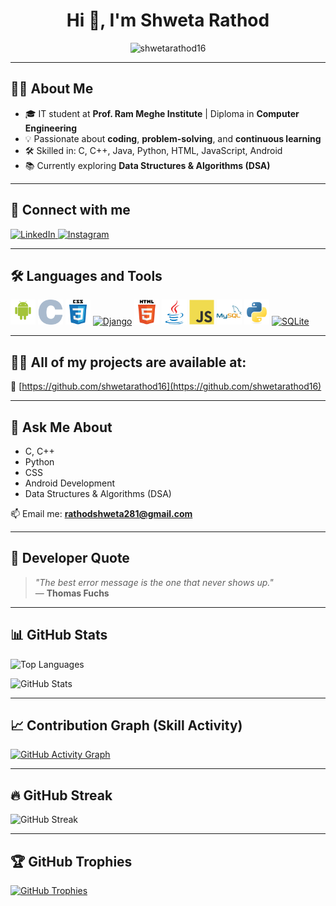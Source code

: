 <h1 align="center">Hi 👋, I'm Shweta Rathod</h1>

<p align="center">
  <img src="https://komarev.com/ghpvc/?username=shwetarathod16&label=Profile%20views&color=0e75b6&style=flat" alt="shwetarathod16" />
</p>

---

## 👩‍🎓 About Me

- 🎓 IT student at **Prof. Ram Meghe Institute** | Diploma in **Computer Engineering**  
- 💡 Passionate about **coding**, **problem-solving**, and **continuous learning**  
- 🛠 Skilled in: C, C++, Java, Python, HTML, JavaScript, Android
- 📚 Currently exploring **Data Structures & Algorithms (DSA)** 

---

## 📲 Connect with me

<p align="left">
  <a href="https://linkedin.com/in/shwetarathod16" target="_blank" rel="noopener noreferrer">
    <img src="https://raw.githubusercontent.com/rahuldkjain/github-profile-readme-generator/master/src/images/icons/Social/linked-in-alt.svg" alt="LinkedIn" height="30" width="40" />
  </a>
  <a href="https://instagram.com/shweeta.rathod" target="_blank" rel="noopener noreferrer">
    <img src="https://raw.githubusercontent.com/rahuldkjain/github-profile-readme-generator/master/src/images/icons/Social/instagram.svg" alt="Instagram" height="30" width="40" />
  </a>
</p>

---

## 🛠️ Languages and Tools

<p align="left">
  <a href="https://developer.android.com" target="_blank"><img src="https://raw.githubusercontent.com/devicons/devicon/master/icons/android/android-original-wordmark.svg" width="40" height="40" alt="Android"/></a>
  <a href="https://www.cprogramming.com/" target="_blank"><img src="https://raw.githubusercontent.com/devicons/devicon/master/icons/c/c-original.svg" width="40" height="40" alt="C"/></a>
  <a href="https://www.w3schools.com/css/" target="_blank"><img src="https://raw.githubusercontent.com/devicons/devicon/master/icons/css3/css3-original-wordmark.svg" width="40" height="40" alt="CSS3"/></a>
  <a href="https://www.djangoproject.com/" target="_blank"><img src="https://cdn.worldvectorlogo.com/logos/django.svg" width="40" height="40" alt="Django"/></a>
  <a href="https://www.w3.org/html/" target="_blank"><img src="https://raw.githubusercontent.com/devicons/devicon/master/icons/html5/html5-original-wordmark.svg" width="40" height="40" alt="HTML5"/></a>
  <a href="https://www.java.com" target="_blank"><img src="https://raw.githubusercontent.com/devicons/devicon/master/icons/java/java-original.svg" width="40" height="40" alt="Java"/></a>
  <a href="https://developer.mozilla.org/en-US/docs/Web/JavaScript" target="_blank"><img src="https://raw.githubusercontent.com/devicons/devicon/master/icons/javascript/javascript-original.svg" width="40" height="40" alt="JavaScript"/></a>
  <a href="https://www.mysql.com/" target="_blank"><img src="https://raw.githubusercontent.com/devicons/devicon/master/icons/mysql/mysql-original-wordmark.svg" width="40" height="40" alt="MySQL"/></a>
  <a href="https://www.python.org" target="_blank"><img src="https://raw.githubusercontent.com/devicons/devicon/master/icons/python/python-original.svg" width="40" height="40" alt="Python"/></a>
  <a href="https://www.sqlite.org/" target="_blank"><img src="https://www.vectorlogo.zone/logos/sqlite/sqlite-icon.svg" width="40" height="40" alt="SQLite"/></a>
</p>

---

## 👨‍💻 All of my projects are available at:
🔗 [https://github.com/shwetarathod16](https://github.com/shwetarathod16)

---

## 💬 Ask Me About

- C, C++
- Python
- CSS
- Android Development
- Data Structures & Algorithms (DSA)

📫 Email me: **rathodshweta281@gmail.com**

---

## 💬 Developer Quote

> _"The best error message is the one that never shows up."_  
> — **Thomas Fuchs**

---

## 📊 GitHub Stats

<p align="left">
  <img src="https://github-readme-stats.vercel.app/api/top-langs?username=shwetarathod16&show_icons=true&locale=en&layout=compact" alt="Top Languages" />
</p>

<p align="left">
  <img src="https://github-readme-stats.vercel.app/api?username=shwetarathod16&show_icons=true&locale=en" alt="GitHub Stats" />
</p>

---

## 📈 Contribution Graph (Skill Activity)

[![GitHub Activity Graph](https://github-readme-activity-graph.vercel.app/graph?username=shwetarathod16&theme=react-dark&area=true)](https://github.com/ashutosh00710/github-readme-activity-graph)

---

## 🔥 GitHub Streak

<p align="left">
  <img src="https://github-readme-streak-stats.herokuapp.com/?user=shwetarathod16" alt="GitHub Streak" />
</p>

---

## 🏆 GitHub Trophies

<p align="left">
  <a href="https://github.com/ryo-ma/github-profile-trophy" target="_blank" rel="noopener noreferrer">
    <img src="https://github-profile-trophy.vercel.app/?username=shwetarathod16" alt="GitHub Trophies" />
  </a>
</p>
